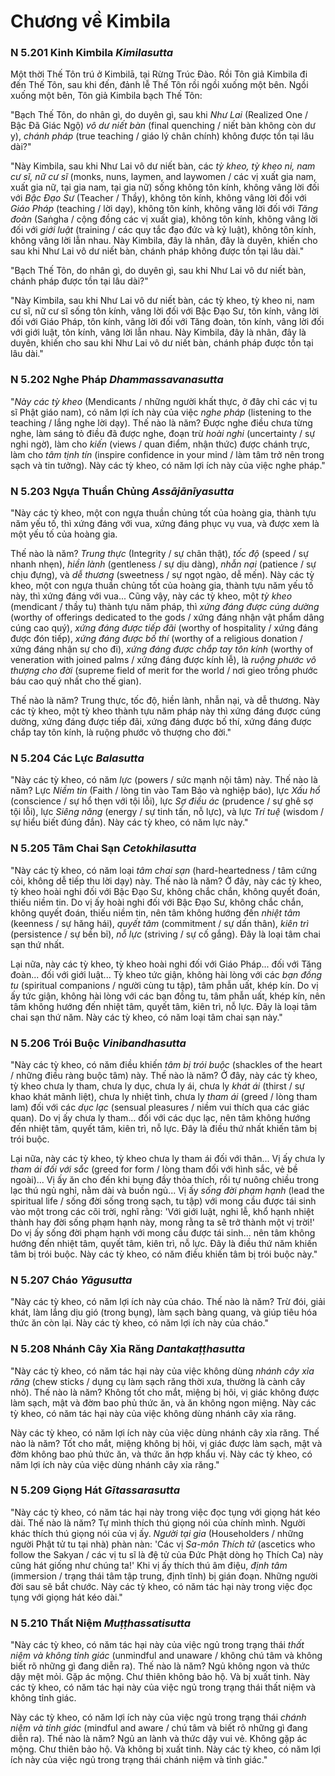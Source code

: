 # Chương về Kimbila

### N 5.201 Kinh Kimbila  *Kimilasutta*

Một thời Thế Tôn trú ở Kimbilā, tại Rừng Trúc Đào.
Rồi Tôn giả Kimbila đi đến Thế Tôn, sau khi đến, đảnh lễ Thế Tôn rồi ngồi xuống một bên. Ngồi xuống một bên, Tôn giả Kimbila bạch Thế Tôn:

"Bạch Thế Tôn, do nhân gì, do duyên gì, sau khi *Như Lai* (Realized One / Bậc Đã Giác Ngộ) *vô dư niết bàn* (final quenching / niết bàn không còn dư y), *chánh pháp* (true teaching / giáo lý chân chính) không được tồn tại lâu dài?"

"Này Kimbila, sau khi Như Lai vô dư niết bàn, các *tỳ kheo, tỳ kheo ni, nam cư sĩ, nữ cư sĩ* (monks, nuns, laymen, and laywomen / các vị xuất gia nam, xuất gia nữ, tại gia nam, tại gia nữ) sống không tôn kính, không vâng lời đối với *Bậc Đạo Sư* (Teacher / Thầy), không tôn kính, không vâng lời đối với *Giáo Pháp* (teaching / lời dạy), không tôn kính, không vâng lời đối với *Tăng đoàn* (Saṅgha / cộng đồng các vị xuất gia), không tôn kính, không vâng lời đối với *giới luật* (training / các quy tắc đạo đức và kỷ luật), không tôn kính, không vâng lời lẫn nhau. Này Kimbila, đây là nhân, đây là duyên, khiến cho sau khi Như Lai vô dư niết bàn, chánh pháp không được tồn tại lâu dài."

"Bạch Thế Tôn, do nhân gì, do duyên gì, sau khi Như Lai vô dư niết bàn, chánh pháp được tồn tại lâu dài?"

"Này Kimbila, sau khi Như Lai vô dư niết bàn, các tỳ kheo, tỳ kheo ni, nam cư sĩ, nữ cư sĩ sống tôn kính, vâng lời đối với Bậc Đạo Sư, tôn kính, vâng lời đối với Giáo Pháp, tôn kính, vâng lời đối với Tăng đoàn, tôn kính, vâng lời đối với giới luật, tôn kính, vâng lời lẫn nhau. Này Kimbila, đây là nhân, đây là duyên, khiến cho sau khi Như Lai vô dư niết bàn, chánh pháp được tồn tại lâu dài."

<!--pg-->
### N 5.202 Nghe Pháp  *Dhammassavanasutta*

"*Này các tỳ kheo* (Mendicants / những người khất thực, ở đây chỉ các vị tu sĩ Phật giáo nam), có năm lợi ích này của việc *nghe pháp* (listening to the teaching / lắng nghe lời dạy). Thế nào là năm? Được nghe điều chưa từng nghe, làm sáng tỏ điều đã được nghe, đoạn trừ *hoài nghi* (uncertainty / sự nghi ngờ), làm cho *kiến* (views / quan điểm, nhận thức) được chánh trực, làm cho *tâm tịnh tín* (inspire confidence in your mind / làm tâm trở nên trong sạch và tin tưởng). Này các tỳ kheo, có năm lợi ích này của việc nghe pháp."

<!--pg-->
### N 5.203 Ngựa Thuần Chủng  *Assājānīyasutta*

"Này các tỳ kheo, một con ngựa thuần chủng tốt của hoàng gia, thành tựu năm yếu tố, thì xứng đáng với vua, xứng đáng phục vụ vua, và được xem là một yếu tố của hoàng gia.

Thế nào là năm? *Trung thực* (Integrity / sự chân thật), *tốc độ* (speed / sự nhanh nhẹn), *hiền lành* (gentleness / sự dịu dàng), *nhẫn nại* (patience / sự chịu đựng), và *dễ thương* (sweetness / sự ngọt ngào, dễ mến). Này các tỳ kheo, một con ngựa thuần chủng tốt của hoàng gia, thành tựu năm yếu tố này, thì xứng đáng với vua... Cũng vậy, này các tỳ kheo, một *tỳ kheo* (mendicant / thầy tu) thành tựu năm pháp, thì *xứng đáng được cúng dường* (worthy of offerings dedicated to the gods / xứng đáng nhận vật phẩm dâng cúng cao quý), *xứng đáng được tiếp đãi* (worthy of hospitality / xứng đáng được đón tiếp), *xứng đáng được bố thí* (worthy of a religious donation / xứng đáng nhận sự cho đi), *xứng đáng được chắp tay tôn kính* (worthy of veneration with joined palms / xứng đáng được kính lễ), là *ruộng phước vô thượng cho đời* (supreme field of merit for the world / nơi gieo trồng phước báu cao quý nhất cho thế gian).

Thế nào là năm? Trung thực, tốc độ, hiền lành, nhẫn nại, và dễ thương. Này các tỳ kheo, một tỳ kheo thành tựu năm pháp này thì xứng đáng được cúng dường, xứng đáng được tiếp đãi, xứng đáng được bố thí, xứng đáng được chắp tay tôn kính, là ruộng phước vô thượng cho đời."

<!--pg-->
### N 5.204 Các Lực  *Balasutta*

"Này các tỳ kheo, có năm *lực* (powers / sức mạnh nội tâm) này. Thế nào là năm? Lực *Niềm tin* (Faith / lòng tin vào Tam Bảo và nghiệp báo), lực *Xấu hổ* (conscience / sự hổ thẹn với tội lỗi), lực *Sợ điều ác* (prudence / sự ghê sợ tội lỗi), lực *Siêng năng* (energy / sự tinh tấn, nỗ lực), và lực *Trí tuệ* (wisdom / sự hiểu biết đúng đắn). Này các tỳ kheo, có năm lực này."

<!--pg-->
### N 5.205 Tâm Chai Sạn  *Cetokhilasutta*

"Này các tỳ kheo, có năm loại *tâm chai sạn* (hard-heartedness / tâm cứng cỏi, không dễ tiếp thu lời dạy) này. Thế nào là năm? Ở đây, này các tỳ kheo, tỳ kheo hoài nghi đối với Bậc Đạo Sư, không chắc chắn, không quyết đoán, thiếu niềm tin. Do vị ấy hoài nghi đối với Bậc Đạo Sư, không chắc chắn, không quyết đoán, thiếu niềm tin, nên tâm không hướng đến *nhiệt tâm* (keenness / sự hăng hái), *quyết tâm* (commitment / sự dấn thân), *kiên trì* (persistence / sự bền bỉ), *nỗ lực* (striving / sự cố gắng). Đây là loại tâm chai sạn thứ nhất.

Lại nữa, này các tỳ kheo, tỳ kheo hoài nghi đối với Giáo Pháp... đối với Tăng đoàn... đối với giới luật... Tỳ kheo tức giận, không hài lòng với các *bạn đồng tu* (spiritual companions / người cùng tu tập), tâm phẫn uất, khép kín. Do vị ấy tức giận, không hài lòng với các bạn đồng tu, tâm phẫn uất, khép kín, nên tâm không hướng đến nhiệt tâm, quyết tâm, kiên trì, nỗ lực. Đây là loại tâm chai sạn thứ năm. Này các tỳ kheo, có năm loại tâm chai sạn này."

<!--pg-->
### N 5.206 Trói Buộc  *Vinibandhasutta*

"Này các tỳ kheo, có năm điều khiến *tâm bị trói buộc* (shackles of the heart / những điều ràng buộc tâm) này. Thế nào là năm? Ở đây, này các tỳ kheo, tỳ kheo chưa ly tham, chưa ly dục, chưa ly ái, chưa ly *khát ái* (thirst / sự khao khát mãnh liệt), chưa ly nhiệt tình, chưa ly *tham ái* (greed / lòng tham lam) đối với các *dục lạc* (sensual pleasures / niềm vui thích qua các giác quan). Do vị ấy chưa ly tham... đối với các dục lạc, nên tâm không hướng đến nhiệt tâm, quyết tâm, kiên trì, nỗ lực. Đây là điều thứ nhất khiến tâm bị trói buộc.

Lại nữa, này các tỳ kheo, tỳ kheo chưa ly tham ái đối với thân... Vị ấy chưa ly *tham ái đối với sắc* (greed for form / lòng tham đối với hình sắc, vẻ bề ngoài)... Vị ấy ăn cho đến khi bụng đầy thỏa thích, rồi tự nuông chiều trong lạc thú ngủ nghỉ, nằm dài và buồn ngủ... Vị ấy *sống đời phạm hạnh* (lead the spiritual life / sống đời sống trong sạch, tu tập) với mong cầu được tái sinh vào một trong các cõi trời, nghĩ rằng: 'Với giới luật, nghi lễ, khổ hạnh nhiệt thành hay đời sống phạm hạnh này, mong rằng ta sẽ trở thành một vị trời!' Do vị ấy sống đời phạm hạnh với mong cầu được tái sinh... nên tâm không hướng đến nhiệt tâm, quyết tâm, kiên trì, nỗ lực. Đây là điều thứ năm khiến tâm bị trói buộc. Này các tỳ kheo, có năm điều khiến tâm bị trói buộc này."

<!--pg-->
### N 5.207 Cháo  *Yāgusutta*

"Này các tỳ kheo, có năm lợi ích này của cháo. Thế nào là năm? Trừ đói, giải khát, làm lắng dịu gió (trong bụng), làm sạch bàng quang, và giúp tiêu hóa thức ăn còn lại. Này các tỳ kheo, có năm lợi ích này của cháo."

<!--pg-->
### N 5.208 Nhánh Cây Xỉa Răng  *Dantakaṭṭhasutta*

"Này các tỳ kheo, có năm tác hại này của việc không dùng *nhánh cây xỉa răng* (chew sticks / dụng cụ làm sạch răng thời xưa, thường là cành cây nhỏ). Thế nào là năm? Không tốt cho mắt, miệng bị hôi, vị giác không được làm sạch, mật và đờm bao phủ thức ăn, và ăn không ngon miệng. Này các tỳ kheo, có năm tác hại này của việc không dùng nhánh cây xỉa răng.

Này các tỳ kheo, có năm lợi ích này của việc dùng nhánh cây xỉa răng. Thế nào là năm? Tốt cho mắt, miệng không bị hôi, vị giác được làm sạch, mật và đờm không bao phủ thức ăn, và thức ăn hợp khẩu vị. Này các tỳ kheo, có năm lợi ích này của việc dùng nhánh cây xỉa răng."

<!--pg-->
### N 5.209 Giọng Hát  *Gītassarasutta*

"Này các tỳ kheo, có năm tác hại này trong việc đọc tụng với giọng hát kéo dài. Thế nào là năm? Tự mình thích thú giọng nói của chính mình. Người khác thích thú giọng nói của vị ấy. *Người tại gia* (Householders / những người Phật tử tu tại nhà) phàn nàn: 'Các vị *Sa-môn Thích tử* (ascetics who follow the Sakyan / các vị tu sĩ là đệ tử của Đức Phật dòng họ Thích Ca) này cũng hát giống như chúng ta!' Khi vị ấy thích thú âm điệu, *định tâm* (immersion / trạng thái tâm tập trung, định tĩnh) bị gián đoạn. Những người đời sau sẽ bắt chước. Này các tỳ kheo, có năm tác hại này trong việc đọc tụng với giọng hát kéo dài."

<!--pg-->
### N 5.210 Thất Niệm  *Muṭṭhassatisutta*

"Này các tỳ kheo, có năm tác hại này của việc ngủ trong trạng thái *thất niệm và không tỉnh giác* (unmindful and unaware / không chú tâm và không biết rõ những gì đang diễn ra). Thế nào là năm? Ngủ không ngon và thức dậy mệt mỏi. Gặp ác mộng. Chư thiên không bảo hộ. Và bị xuất tinh. Này các tỳ kheo, có năm tác hại này của việc ngủ trong trạng thái thất niệm và không tỉnh giác.

Này các tỳ kheo, có năm lợi ích này của việc ngủ trong trạng thái *chánh niệm và tỉnh giác* (mindful and aware / chú tâm và biết rõ những gì đang diễn ra). Thế nào là năm? Ngủ an lành và thức dậy vui vẻ. Không gặp ác mộng. Chư thiên bảo hộ. Và không bị xuất tinh. Này các tỳ kheo, có năm lợi ích này của việc ngủ trong trạng thái chánh niệm và tỉnh giác."